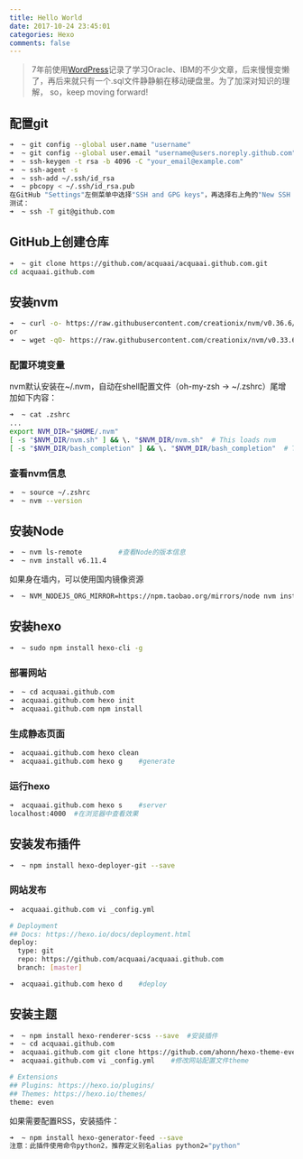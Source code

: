 ```yaml
---
title: Hello World
date: 2017-10-24 23:45:01
categories: Hexo
comments: false
---
```

>7年前使用[WordPress](https://wordpress.com)记录了学习Oracle、IBM的不少文章，后来慢慢变懒了，再后来就只有一个.sql文件静静躺在移动硬盘里。为了加深对知识的理解，
so，keep moving forward!

## 配置git
``` bash
➜  ~ git config --global user.name "username"
➜  ~ git config --global user.email "username@users.noreply.github.com"
➜  ~ ssh-keygen -t rsa -b 4096 -C "your_email@example.com"
➜  ~ ssh-agent -s
➜  ~ ssh-add ~/.ssh/id_rsa
➜  ~ pbcopy < ~/.ssh/id_rsa.pub
在GitHub "Settings"左侧菜单中选择"SSH and GPG keys"，再选择右上角的"New SSH Key"，粘贴key。
测试：
➜  ~ ssh -T git@github.com
```
## GitHub上创建仓库
``` bash
➜  ~ git clone https://github.com/acquaai/acquaai.github.com.git
cd acquaai.github.com
```
## 安装nvm
``` bash
➜  ~ curl -o- https://raw.githubusercontent.com/creationix/nvm/v0.36.6/install.sh | bash
or
➜  ~ wget -qO- https://raw.githubusercontent.com/creationix/nvm/v0.33.6/install.sh | bash
```
### 配置环境变量
nvm默认安装在~/.nvm，自动在shell配置文件（oh-my-zsh -> ~/.zshrc）尾增加如下内容：
``` bash
➜  ~ cat .zshrc
...
export NVM_DIR="$HOME/.nvm"
[ -s "$NVM_DIR/nvm.sh" ] && \. "$NVM_DIR/nvm.sh"  # This loads nvm
[ -s "$NVM_DIR/bash_completion" ] && \. "$NVM_DIR/bash_completion"  # This loads nvm bash_completion
```
<!-- more -->

### 查看nvm信息
``` bash
➜  ~ source ~/.zshrc
➜  ~ nvm --version
```

## 安装Node
``` bash
➜  ~ nvm ls-remote         #查看Node的版本信息
➜  ~ nvm install v6.11.4
```
如果身在墙内，可以使用国内镜像资源
``` bash
➜  ~ NVM_NODEJS_ORG_MIRROR=https://npm.taobao.org/mirrors/node nvm install 6 
```


## 安装hexo
``` bash
➜  ~ sudo npm install hexo-cli -g
```
### 部署网站
``` bash
➜  ~ cd acquaai.github.com
➜  acquaai.github.com hexo init
➜  acquaai.github.com npm install
```
### 生成静态页面
``` bash
➜  acquaai.github.com hexo clean
➜  acquaai.github.com hexo g	#generate
```
### 运行hexo
``` bash
➜  acquaai.github.com hexo s	#server
localhost:4000	#在浏览器中查看效果
```
## 安装发布插件
``` bash
➜  ~ npm install hexo-deployer-git --save
```
### 网站发布
``` bash
➜  acquaai.github.com vi _config.yml

# Deployment
## Docs: https://hexo.io/docs/deployment.html
deploy:
  type: git
  repo: https://github.com/acquaai/acquaai.github.com
  branch: [master]

➜  acquaai.github.com hexo d	#deploy

```
## 安装主题
```bash
➜  ~ npm install hexo-renderer-scss --save	#安装插件
➜  ~ cd acquaai.github.com
➜  acquaai.github.com git clone https://github.com/ahonn/hexo-theme-even themes/even
➜  acquaai.github.com vi _config.yml	#修改网站配置文件theme

# Extensions
## Plugins: https://hexo.io/plugins/
## Themes: https://hexo.io/themes/
theme: even

```
如果需要配置RSS，安装插件：
``` bash
➜  ~ npm install hexo-generator-feed --save
注意：此插件使用命令python2，推荐定义别名alias python2="python"
```
